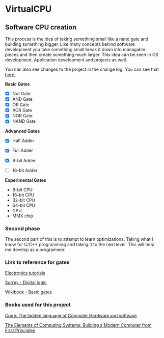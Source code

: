 # VirtualCPU

## Software CPU creation

This process is the idea of taking something small like a nand gate and building something bigger. Like many concepts behind software development you take something small break it down into managable pieces and then create something much larger. This idea can be seen in OS development, Application development and projects as well.

You can also see changes to the project in the change log.  You can see that [here.](CHANGELOG)


**Basic Gates**
- [x] Not Gate
- [x] AND Gate
- [x] OR Gate
- [x] XOR Gate
- [x] NOR Gate
- [x] NAND Gate

**Advanced Gates**
- [x] Half Adder
- [x] Full Adder
- [x] 8-bit Adder
- [ ] 16-bit Adder


**Experimental Gates**
- 8-bit CPU
- 16-bit CPU
- 32-bit CPU
- 64-bit CPU
- GPU
- MMX chip


### Second phase

The second part of this is to attempt to learn optimizations. Taking what I know for C/C++ programming and taking it to the next level. This will help me develop as a programmer.


### Link to reference for gates
[Electronics tutorials](https://www.electronics-tutorials.ws/logic/logic_7.html)

[Surrey - Digital logic](http://www.ee.surrey.ac.uk/Projects/CAL/digital-logic/gatesfunc/index.html)

[Wikibook - Basic gates](https://en.wikibooks.org/wiki/Electronics/Basic_gates)

### Books used for this project
[Code: The hidden language of Computer Hardware and software](https://www.amazon.com/Code-Language-Computer-Hardware-Software/dp/0735611319/ref=sr_1_1?ie=UTF8&qid=1542642211&sr=8-1&keywords=code+the+hidden+language+of+computer+hardware+and+software)

[The Elements of Computing Systems: Building a Modern Computer from First Principles](https://www.amazon.com/Elements-Computing-Systems-Building-Principles/dp/0262640686/ref=sr_1_1_sspa?ie=UTF8&qid=1542642362&sr=8-1-spons&keywords=the+elements+of+computer+systems&psc=1)

